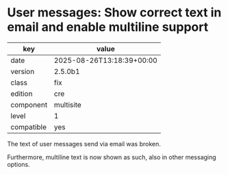 [//]: # (werk v2)
# User messages: Show correct text in email and enable multiline support

key        | value
---------- | ---
date       | 2025-08-26T13:18:39+00:00
version    | 2.5.0b1
class      | fix
edition    | cre
component  | multisite
level      | 1
compatible | yes

The text of user messages send via email was broken.

Furthermore, multiline text is now shown as such, also in other messaging
options.
